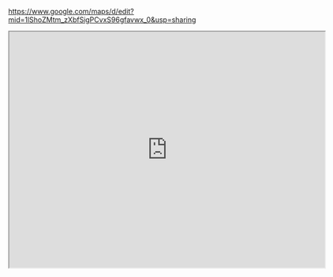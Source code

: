 https://www.google.com/maps/d/edit?mid=1lShoZMtm_zXbfSigPCvxS96gfavwx_0&usp=sharing
<iframe src="https://www.google.com/maps/d/embed?mid=1lShoZMtm_zXbfSigPCvxS96gfavwx_0&ehbc=2E312F" width="640" height="480"></iframe>
